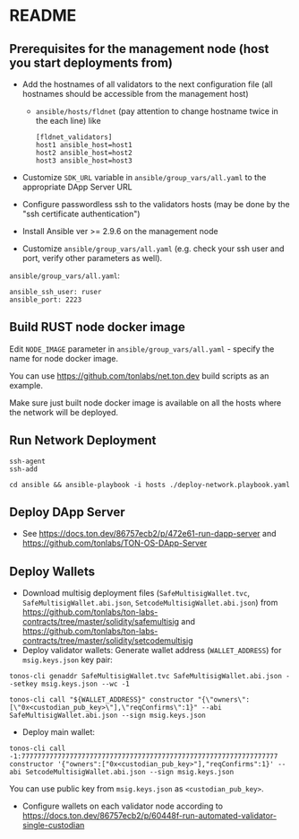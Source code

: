 # README
## Prerequisites for the management node (host you start deployments from)
* Add the hostnames of all validators to the next configuration file (all hostnames should be accessible from the management host)
  * `ansible/hosts/fldnet` (pay attention to change hostname twice in the each line)
    like
    ```
    [fldnet_validators]
    host1 ansible_host=host1
    host2 ansible_host=host2
    host3 ansible_host=host3
    ```
* Customize `SDK_URL` variable in `ansible/group_vars/all.yaml` to the appropriate DApp Server URL
* Configure passwordless ssh to the validators hosts (may be done by the "ssh certificate authentication")

* Install Ansible ver >= 2.9.6 on the management node

* Customize `ansible/group_vars/all.yaml` (e.g. check your ssh user and port, verify other parameters as well).

`ansible/group_vars/all.yaml`:
 ```
 ansible_ssh_user: ruser
 ansible_port: 2223
 ```

## Build RUST node docker image
Edit `NODE_IMAGE` parameter in `ansible/group_vars/all.yaml` - specify the name for node docker image. 

You can use https://github.com/tonlabs/net.ton.dev build scripts as an example.

Make sure just built node docker image is available on all the hosts where the network will be deployed.

## Run Network Deployment
```
ssh-agent
ssh-add
```
```
cd ansible && ansible-playbook -i hosts ./deploy-network.playbook.yaml 
```
## Deploy DApp Server
* See https://docs.ton.dev/86757ecb2/p/472e61-run-dapp-server and https://github.com/tonlabs/TON-OS-DApp-Server
## Deploy Wallets
* Download multisig deployment files (`SafeMultisigWallet.tvc`, `SafeMultisigWallet.abi.json`, `SetcodeMultisigWallet.abi.json`) from https://github.com/tonlabs/ton-labs-contracts/tree/master/solidity/safemultisig and https://github.com/tonlabs/ton-labs-contracts/tree/master/solidity/setcodemultisig
* Deploy validator wallets:
Generate wallet address (`WALLET_ADDRESS`) for `msig.keys.json` key pair:
```
tonos-cli genaddr SafeMultisigWallet.tvc SafeMultisigWallet.abi.json --setkey msig.keys.json --wc -1
```
```
tonos-cli call "${WALLET_ADDRESS}" constructor "{\"owners\":[\"0x<custodian_pub_key>\"],\"reqConfirms\":1}" --abi SafeMultisigWallet.abi.json --sign msig.keys.json
```
* Deploy main wallet:
```
tonos-cli call -1:7777777777777777777777777777777777777777777777777777777777777777 constructor '{"owners":["0x<custodian_pub_key>"],"reqConfirms":1}' --abi SetcodeMultisigWallet.abi.json --sign msig.keys.json
```
You can use public key from `msig.keys.json` as `<custodian_pub_key>`.
* Configure wallets on each validator node according to https://docs.ton.dev/86757ecb2/p/60448f-run-automated-validator-single-custodian
